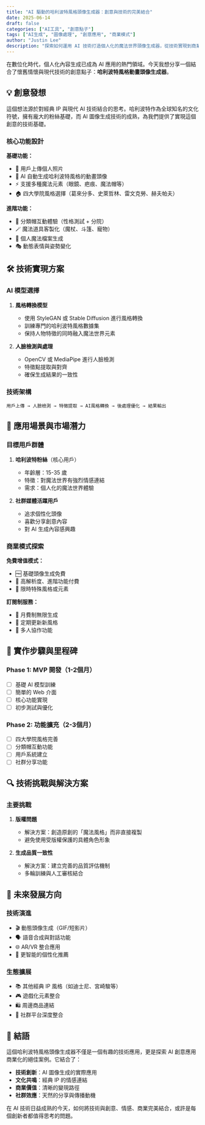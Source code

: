 ```yaml
---
title: "AI 驅動的哈利波特風格頭像生成器：創意與技術的完美結合"
date: 2025-06-14
draft: false
categories: ["AI工具", "創意點子"]
tags: ["AI生成", "圖像處理", "創意應用", "商業模式"]
author: "Justin Lee"
description: "探索如何運用 AI 技術打造個人化的魔法世界頭像生成器，從技術實現到商業應用的全方位分析。"
---
```


在數位化時代，個人化內容生成已成為 AI 應用的熱門領域。今天我想分享一個結合了懷舊情懷與現代技術的創意點子：**哈利波特風格動畫頭像生成器**。

## 💡 創意發想

這個想法源於對經典 IP 與現代 AI 技術結合的思考。哈利波特作為全球知名的文化符號，擁有龐大的粉絲基礎，而 AI 圖像生成技術的成熟，為我們提供了實現這個創意的技術基礎。

### 核心功能設計

**基礎功能：**
- 📸 用戶上傳個人照片
- 🎨 AI 自動生成哈利波特風格的動畫頭像
- ⚡ 支援多種魔法元素（眼鏡、疤痕、魔法帽等）
- 🏠 四大學院風格選擇（葛來分多、史萊哲林、雷文克勞、赫夫帕夫）

**進階功能：**
- 🔮 分類帽互動體驗（性格測試 + 分院）
- 🪄 魔法道具客製化（魔杖、斗篷、寵物）
- 📜 個人魔法檔案生成
- 🎭 動態表情與姿勢變化

## 🛠 技術實現方案

### AI 模型選擇

1. **風格轉換模型**
   - 使用 StyleGAN 或 Stable Diffusion 進行風格轉換
   - 訓練專門的哈利波特風格數據集
   - 保持人物特徵的同時融入魔法世界元素

2. **人臉檢測與處理**
   - OpenCV 或 MediaPipe 進行人臉檢測
   - 特徵點提取與對齊
   - 確保生成結果的一致性

### 技術架構

```
用戶上傳 → 人臉檢測 → 特徵提取 → AI風格轉換 → 後處理優化 → 結果輸出
```

## 🎯 應用場景與市場潛力

### 目標用戶群體

1. **哈利波特粉絲**（核心用戶）
   - 年齡層：15-35 歲
   - 特徵：對魔法世界有強烈情感連結
   - 需求：個人化的魔法世界體驗

2. **社群媒體活躍用戶**
   - 追求個性化頭像
   - 喜歡分享創意內容
   - 對 AI 生成內容感興趣

### 商業模式探索

**免費增值模式：**
- 🆓 基礎頭像生成免費
- 💎 高解析度、進階功能付費
- 🎁 限時特殊風格或元素

**訂閱制服務：**
- 📅 月費制無限生成
- 🔄 定期更新新風格
- 👥 多人協作功能

## 🚀 實作步驟與里程碑

### Phase 1: MVP 開發（1-2個月）
- [ ] 基礎 AI 模型訓練
- [ ] 簡單的 Web 介面
- [ ] 核心功能實現
- [ ] 初步測試與優化

### Phase 2: 功能擴充（2-3個月）
- [ ] 四大學院風格完善
- [ ] 分類帽互動功能
- [ ] 用戶系統建立
- [ ] 社群分享功能

## 🔍 技術挑戰與解決方案

### 主要挑戰

1. **版權問題**
   - 解決方案：創造原創的「魔法風格」而非直接複製
   - 避免使用受版權保護的具體角色形象

2. **生成品質一致性**
   - 解決方案：建立完善的品質評估機制
   - 多輪訓練與人工審核結合

## 💭 未來發展方向

### 技術演進
- 🎬 動態頭像生成（GIF/短影片）
- 🗣 語音合成與對話功能
- 🌐 AR/VR 整合應用
- 🤖 更智能的個性化推薦

### 生態擴展
- 📚 其他經典 IP 風格（如迪士尼、宮崎駿等）
- 🎮 遊戲化元素整合
- 🛍 周邊商品連結
- 🤝 社群平台深度整合

## 🎉 結語

這個哈利波特風格頭像生成器不僅是一個有趣的技術應用，更是探索 AI 創意應用商業化的絕佳案例。它結合了：

- **技術創新**：AI 圖像生成的實際應用
- **文化共鳴**：經典 IP 的情感連結
- **商業價值**：清晰的變現路徑
- **社群效應**：天然的分享與傳播動機

在 AI 技術日益成熟的今天，如何將技術與創意、情感、商業完美結合，或許是每個創新者都值得思考的問題。 